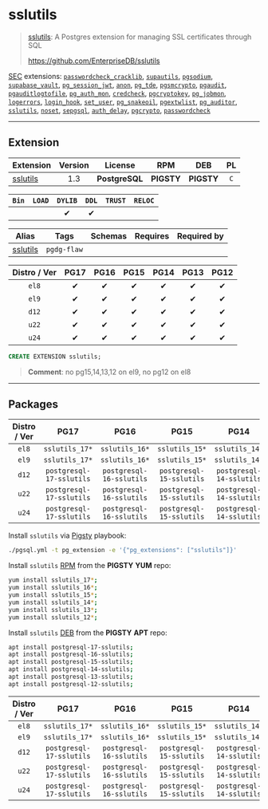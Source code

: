 # sslutils


> [sslutils](https://github.com/EnterpriseDB/sslutils): A Postgres extension for managing SSL certificates through SQL
>
> https://github.com/EnterpriseDB/sslutils





[SEC](/sec) extensions: [`passwordcheck_cracklib`](/passwordcheck_cracklib), [`supautils`](/supautils), [`pgsodium`](/pgsodium), [`supabase_vault`](/supabase_vault), [`pg_session_jwt`](/pg_session_jwt), [`anon`](/anon), [`pg_tde`](/pg_tde), [`pgsmcrypto`](/pgsmcrypto), [`pgaudit`](/pgaudit), [`pgauditlogtofile`](/pgauditlogtofile), [`pg_auth_mon`](/pg_auth_mon), [`credcheck`](/credcheck), [`pgcryptokey`](/pgcryptokey), [`pg_jobmon`](/pg_jobmon), [`logerrors`](/logerrors), [`login_hook`](/login_hook), [`set_user`](/set_user), [`pg_snakeoil`](/pg_snakeoil), [`pgextwlist`](/pgextwlist), [`pg_auditor`](/pg_auditor), [`sslutils`](/sslutils), [`noset`](/noset), [`sepgsql`](/sepgsql), [`auth_delay`](/auth_delay), [`pgcrypto`](/pgcrypto), [`passwordcheck`](/passwordcheck)


-------
## Extension


| Extension | Version | License | RPM | DEB | PL |
|-----------|:-------:|:-------:|:---:|:---:|:--:|
| [sslutils](https://github.com/EnterpriseDB/sslutils) | 1.3 | **<span class="tcblue">PostgreSQL</span>** | **<span class="tcwarn">PIGSTY</span>** | **<span class="tcwarn">PIGSTY</span>** | `C` |



| `Bin` | `LOAD` | `DYLIB` | `DDL` | `TRUST` | `RELOC` |
|:-----:|:------:|:-------:|:-----:|:-------:|:-------:|
|  |  | <span class="tcblue">✔</span> | <span class="tcblue">✔</span> |  |  |



| Alias | Tags | Schemas | Requires | Required by |
|-------|------|---------|----------|-------------|
| [sslutils](/sslutils) | `pgdg-flaw` |  |  |  |



| Distro / Ver | PG17 | PG16 | PG15 | PG14 | PG13 | PG12 |
|:------------:|:----:|:----:|:----:|:----:|:----:|:----:|
| `el8` | <span class="tcblue">✔</span> | <span class="tcblue">✔</span> | <span class="tcblue">✔</span> | <span class="tcblue">✔</span> | <span class="tcblue">✔</span> | <span class="tcblue">✔</span> |
| `el9` | <span class="tcblue">✔</span> | <span class="tcblue">✔</span> | <span class="tcblue">✔</span> | <span class="tcblue">✔</span> | <span class="tcblue">✔</span> | <span class="tcblue">✔</span> |
| `d12` | <span class="tcblue">✔</span> | <span class="tcblue">✔</span> | <span class="tcblue">✔</span> | <span class="tcblue">✔</span> | <span class="tcblue">✔</span> | <span class="tcblue">✔</span> |
| `u22` | <span class="tcblue">✔</span> | <span class="tcblue">✔</span> | <span class="tcblue">✔</span> | <span class="tcblue">✔</span> | <span class="tcblue">✔</span> | <span class="tcblue">✔</span> |
| `u24` | <span class="tcblue">✔</span> | <span class="tcblue">✔</span> | <span class="tcblue">✔</span> | <span class="tcblue">✔</span> | <span class="tcblue">✔</span> | <span class="tcblue">✔</span> |





```sql
CREATE EXTENSION sslutils;
```
> **Comment**: no pg15,14,13,12 on el9, no pg12 on el8
-----------


## Packages


| Distro / Ver | PG17 | PG16 | PG15 | PG14 | PG13 | PG12 |
|:------------:|:----:|:----:|:----:|:----:|:----:|:----:|
| `el8` | `sslutils_17*` | `sslutils_16*` | `sslutils_15*` | `sslutils_14*` | `sslutils_13*` | `sslutils_12*` |
| `el9` | `sslutils_17*` | `sslutils_16*` | `sslutils_15*` | `sslutils_14*` | `sslutils_13*` | `sslutils_12*` |
| `d12` | `postgresql-17-sslutils` | `postgresql-16-sslutils` | `postgresql-15-sslutils` | `postgresql-14-sslutils` | `postgresql-13-sslutils` | `postgresql-12-sslutils` |
| `u22` | `postgresql-17-sslutils` | `postgresql-16-sslutils` | `postgresql-15-sslutils` | `postgresql-14-sslutils` | `postgresql-13-sslutils` | `postgresql-12-sslutils` |
| `u24` | `postgresql-17-sslutils` | `postgresql-16-sslutils` | `postgresql-15-sslutils` | `postgresql-14-sslutils` | `postgresql-13-sslutils` | `postgresql-12-sslutils` |



Install `sslutils` via [Pigsty](https://pigsty.io/docs/pgext/usage/install/) playbook:

```bash
./pgsql.yml -t pg_extension -e '{"pg_extensions": ["sslutils"]}'
```


Install `sslutils` [RPM](/rpm) from the **<span class="tcwarn">PIGSTY</span>** **YUM** repo:

```bash
yum install sslutils_17*;
yum install sslutils_16*;
yum install sslutils_15*;
yum install sslutils_14*;
yum install sslutils_13*;
yum install sslutils_12*;
```


Install `sslutils` [DEB](/deb) from the **<span class="tcwarn">PIGSTY</span>** **APT** repo:

```bash
apt install postgresql-17-sslutils;
apt install postgresql-16-sslutils;
apt install postgresql-15-sslutils;
apt install postgresql-14-sslutils;
apt install postgresql-13-sslutils;
apt install postgresql-12-sslutils;
```




| Distro / Ver | PG17 | PG16 | PG15 | PG14 | PG13 | PG12 |
|:------------:|:----:|:----:|:----:|:----:|:----:|:----:|
| `el8` | `sslutils_17*` | `sslutils_16*` | `sslutils_15*` | `sslutils_14*` | `sslutils_13*` | `sslutils_12*` |
| `el9` | `sslutils_17*` | `sslutils_16*` | `sslutils_15*` | `sslutils_14*` | `sslutils_13*` | `sslutils_12*` |
| `d12` | `postgresql-17-sslutils` | `postgresql-16-sslutils` | `postgresql-15-sslutils` | `postgresql-14-sslutils` | `postgresql-13-sslutils` | `postgresql-12-sslutils` |
| `u22` | `postgresql-17-sslutils` | `postgresql-16-sslutils` | `postgresql-15-sslutils` | `postgresql-14-sslutils` | `postgresql-13-sslutils` | `postgresql-12-sslutils` |
| `u24` | `postgresql-17-sslutils` | `postgresql-16-sslutils` | `postgresql-15-sslutils` | `postgresql-14-sslutils` | `postgresql-13-sslutils` | `postgresql-12-sslutils` |





